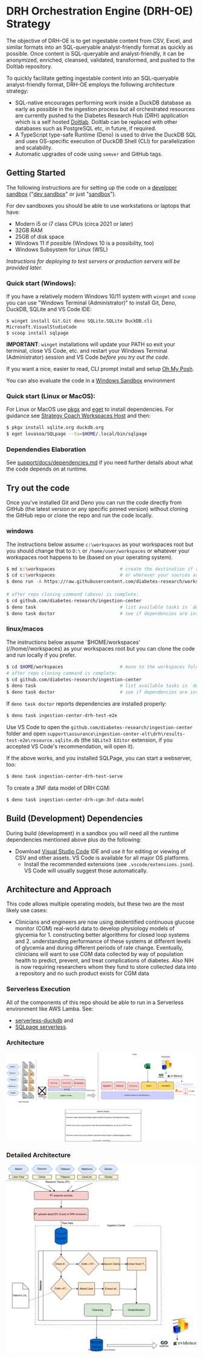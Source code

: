 # DRH Orchestration Engine (DRH-OE) Strategy

The objective of DRH-OE is to get ingestable content from CSV, Excel, and
similar formats into an SQL-queryable analyst-friendly format as quickly as
possible. Once content is SQL-queryable and analyst-friendly, it can be
anonymized, enriched, cleansed, validated, transformed, and pushed to the Doltlab repository.

To quickly facilitate getting ingestable content into an SQL-queryable
analyst-friendly format, DRH-OE employs the following architecture strategy:

- SQL-native encourages performing work inside a DuckDB database as early as
  possible in the ingestion process but all orchestrated resources are currently pushed to the Diabetes Research Hub (DRH) application which is a self hosted [Doltlab](https://www.doltlab.com/).
  Doltlab can be replaced with other databases such as PostgreSQL etc, in future, if required.
- A TypeScript type-safe Runtime (Deno) is used to drive the DuckDB SQL and uses
  OS-specific execution of DuckDB Shell (CLI) for parallelization and
  scalability.
- Automatic upgrades of code using `semver` and GitHub tags.

## Getting Started

The following instructions are for setting up the code on a
[developer sandbox](<https://en.wikipedia.org/wiki/Sandbox_(software_development)>)
("[dev sandbox](<https://en.wikipedia.org/wiki/Sandbox_(software_development)>)"
or just
"[sandbox](<https://en.wikipedia.org/wiki/Sandbox_(software_development)>)").

For dev sandboxes you should be able to use workstations or laptops that have:

- Modern i5 or i7 class CPUs (circa 2021 or later)
- 32GB RAM
- 25GB of disk space
- Windows 11 if possible (Windows 10 is a possibility, too)
- Windows Subsystem for Linux (WSL)

_Instructions for deploying to test servers or production servers will be
provided later._

### Quick start (Windows):

If you have a relatively modern Windows 10/11 system with `winget` and `scoop`
you can use "Windows Terminal (Administrator)" to install Git, Deno, DuckDB,
SQLite and VS Code IDE:

```psh
$ winget install Git.Git deno SQLite.SQLite DuckDB.cli Microsoft.VisualStudioCode
$ scoop install sqlpage
```

**IMPORTANT**: `winget` installations will update your PATH so exit your
terminal, close VS Code, etc. and restart your Windows Terminal (Administrator)
session and VS Code _before you try out the code_.

If you want a nice, easier to read, CLI prompt install and setup
[Oh My Posh](https://ohmyposh.dev/docs/installation/windows).

You can also evaluate the code in a
[Windows Sandbox](./support/docs/windows-sandbox-setup.md) environment

### Quick start (Linux or MacOS):

For Linux or MacOS use [pkgx](https://pkgx.sh/) and
[eget](https://github.com/zyedidia/eget/releases) to install dependencies. For
guidance see
[Strategy Coach Workspaces Host](https://github.com/strategy-coach/workspaces-host)
and then:

```bash
$ pkgx install sqlite.org duckdb.org
$ eget lovasoa/SQLpage --to=$HOME/.local/bin/sqlpage
```

### Dependendies Elaboration

See [support/docs/dependencies.md](support/docs/dependencies.md) if you need
further details about what the code depends on at runtime.

## Try out the code

Once you've installed Git and Deno you can run the code directly from GitHub
(the latest version or any specific pinned version) without cloning the GitHub
repo or clone the repo and run the code locally.

### windows

The instructions below assume `c:\workspaces` as your workspaces root but you
should change that to `D:\` or `/home/user/workspaces` or whatever your
workspaces root happens to be (based on your operating system).

```bash
$ md c:\workspaces                        # create the destination if required
$ cd c:\workspaces                        # or wherever your sources are stored
$ deno run -A https://raw.githubusercontent.com/diabetes-research/workspaces/main/ws-bootstrap-typical.ts

# after repo cloning command (above) is complete:
$ cd github.com/diabetes-research/ingestion-center
$ deno task                               # list available tasks in `deno.jsonc`
$ deno task doctor                        # see if dependencies are installed properly
```

### linux/macos

The instructions below assume `$HOME/workspaces' (//home/<user>/workspaces) as your workspaces root but you can clone the code and run locally if you prefer.

```bash
$ cd $HOME/workspaces                     # move to the workspaces folder or or wherever your sources are stored
# after repo cloning command is complete:
$ cd github.com/diabetes-research/ingestion-center
$ deno task                               # list available tasks in `deno.jsonc`
$ deno task doctor                        # see if dependencies are installed properly
```

If `deno task doctor` reports dependencies are installed properly:

```bash
$ deno task ingestion-center-drh-test-e2e
```

Use VS Code to open the `github.com/diabetes-research/ingestion-center` folder
and open
`support\assurance\ingestion-center-elt\drh\results-test-e2e\resource.sqlite.db`
(the `SQLite3 Editor` extension, if you accepted VS Code's recommendation, will
open it).

If the above works, and you installed SQLPage, you can start a webserver, too:

```bash
$ deno task ingestion-center-drh-test-serve
```

To create a 3NF data model of DRH CGM:

```bash
$ deno task ingestion-center-drh-cgm-3nf-data-model
```

## Build (Development) Dependencies

During build (development) in a sandbox you will need all the runtime
dependencies mentioned above plus do the following:

- Download [Visual Studio Code](https://code.visualstudio.com/download) IDE and
  use it for editing or viewing of CSV and other assets. VS Code is available
  for all major OS platforms.
  - Install the recommended extensions (see `.vscode/extensions.json`). VS Code
    will usually suggest those automatically.

## Architecture and Approach

This code allows multiple operating models, but these two are the most likely
use cases:

- Clinicians and engineers are now using deidentified continuous glucose monitor (CGM) real-world data to develop physiology models of glycemia for 1. constructing better algorithms for closed loop systems and 2. understanding performance of these systems at different levels of glycemia and during different periods of rate change. Eventually, clinicians will want to use CGM data collected by way of population health to predict, prevent, and treat complications of diabetes. Also NIH is now requiring researchers whom they fund to store collected data into a repository and no such product exists for CGM data

### Serverless Execution

All of the components of this repo should be able to run in a Serverless
environment like AWS Lamba. See:

- [serverless-duckdb](https://github.com/tobilg/serverless-duckdb) and
- [SQLpage serverless](https://github.com/lovasoa/SQLpage?tab=readme-ov-file#serverless).

### Architecture

![Architecture](support/docs/drh-product-architecture.drawio.svg)

### Detailed Architecture

![Detailed Architecture ](support/docs/drh-detailed-architecture.drawio.svg)
